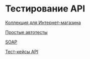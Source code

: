 # Тестирование API
[Коллекция для Интернет-магазина](https://www.postman.com/elizkaaaa/my-workspace/folder/gny8qmb/demoshopping?action=share&creator=41165538&ctx=documentation)

[Простые автотесты](https://drive.google.com/file/d/1ZuF60qU3WfJQmHOqWwRbIms6lJmdGn2d/view?usp=sharing)

[SOAP](https://www.postman.com/elizkaaaa/my-workspace/collection/87thkw7/soap?action=share&creator=41165538)

[Тест-кейсы API](https://drive.google.com/file/d/15bYa6LoKmhD7xKjQpE19ZoaH-EPAp2nG/view?usp=sharing)
